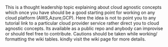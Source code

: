 This is a thought leadership topic explaining about cloud agnostic concepts which once you have should be a good starting point for working on any cloud platform (AWS,Azure,GCP). Here the idea is not to point you to any tutorial link to a particular cloud provider service rather direct you to cloud agnostic concepts. Its available as a public  repo and anybody can improvise or should feel free to contribute. Cautions should be taken while working/ formatting the wiki tables. kindly visit the wiki page for more details.
